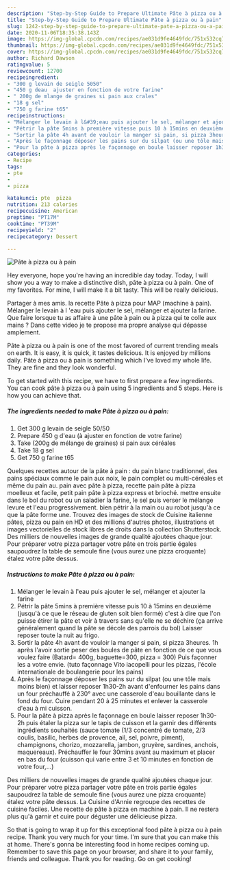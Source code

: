 ```yaml
---
description: "Step-by-Step Guide to Prepare Ultimate Pâte à pizza ou à pain"
title: "Step-by-Step Guide to Prepare Ultimate Pâte à pizza ou à pain"
slug: 1242-step-by-step-guide-to-prepare-ultimate-pate-a-pizza-ou-a-pain
date: 2020-11-06T18:35:38.143Z
image: https://img-global.cpcdn.com/recipes/ae031d9fe4649fdc/751x532cq70/pate-a-pizza-ou-a-pain-photo-principale-de-la-recette.jpg
thumbnail: https://img-global.cpcdn.com/recipes/ae031d9fe4649fdc/751x532cq70/pate-a-pizza-ou-a-pain-photo-principale-de-la-recette.jpg
cover: https://img-global.cpcdn.com/recipes/ae031d9fe4649fdc/751x532cq70/pate-a-pizza-ou-a-pain-photo-principale-de-la-recette.jpg
author: Richard Dawson
ratingvalue: 5
reviewcount: 12700
recipeingredient:
- "300 g levain de seigle 5050"
- "450 g deau  ajuster en fonction de votre farine"
- " 200g de mlange de graines si pain aux crales"
- "18 g sel"
- "750 g farine t65"
recipeinstructions:
- "Mélanger le levain à l&#39;eau puis ajouter le sel, mélanger et ajouter la farine"
- "Pétrir la pâte 5mins à première vitesse puis 10 à 15mins en deuxième (jusqu&#39;à ce que le réseau de gluten soit bien formé) c&#39;est à dire que l&#39;on puisse étirer la pâte et voir à travers sans qu&#39;elle ne se déchire (ça arrive généralement quand la pâte se décole des parrois du bol) Laisser reposer toute la nuit au frigo."
- "Sortir la pâte 4h avant de vouloir la manger si pain, si pizza 3heures. 1h après l&#39;avoir sortie peser des boules de pâte en fonction de ce que vous voulez faire (Batard= 400g, baguette=300, pizza = 300) Puis façonner les a votre envie. (tuto façonnage Vito iacopelli pour les pizzas, l&#39;école internationale de boulangerie pour les pains)"
- "Après le façonnage déposer les pains sur du silpat (ou une tôle mais moins bien) et laisser reposer 1h30-2h avant d&#39;enfourner les pains dans un four préchauffé à 230° avec une casserole d&#39;eau bouillante dans le fond du four. Cuire pendant 20 à 25 minutes et enlever la casserole d&#39;eau à mi cuisson."
- "Pour la pâte à pizza après le façonnage en boule laisser reposer 1h30-2h puis étaler la pizza sur le tapis de cuisson et la garnir des différents ingrédients souhaités (sauce tomate (1/3 concentré de tomate, 2/3 coulis, basilic, herbes de provence, ail, sel, poivre, piment), champignons, chorizo, mozzarella, jambon, gruyère, sardines, anchois, maquereaux). Préchauffer le four 30mins avant au maximum et placer en bas du four (cuisson qui varie entre 3 et 10 minutes en fonction de votre four,...)"
categories:
- Recipe
tags:
- pte
- 
- pizza

katakunci: pte  pizza 
nutrition: 213 calories
recipecuisine: American
preptime: "PT17M"
cooktime: "PT39M"
recipeyield: "2"
recipecategory: Dessert

---
```



![Pâte à pizza ou à pain](https://img-global.cpcdn.com/recipes/ae031d9fe4649fdc/751x532cq70/pate-a-pizza-ou-a-pain-photo-principale-de-la-recette.jpg)

Hey everyone, hope you're having an incredible day today. Today, I will show you a way to make a distinctive dish, pâte à pizza ou à pain. One of my favorites. For mine, I will make it a bit tasty. This will be really delicious.

Partager à mes amis. la recette Pâte à pizza pour MAP (machine à pain). Mélanger le levain à l &#39;eau puis ajouter le sel, mélanger et ajouter la farine. Que faire lorsque tu as affaire à une pâte à pain ou à pizza qui te colle aux mains ? Dans cette video je te propose ma propre analyse qui dépasse amplement.

Pâte à pizza ou à pain is one of the most favored of current trending meals on earth. It is easy, it is quick, it tastes delicious. It is enjoyed by millions daily. Pâte à pizza ou à pain is something which I've loved my whole life. They are fine and they look wonderful.


To get started with this recipe, we have to first prepare a few ingredients. You can cook pâte à pizza ou à pain using 5 ingredients and 5 steps. Here is how you can achieve that.

<!--inarticleads1-->

##### The ingredients needed to make Pâte à pizza ou à pain:

1. Get 300 g levain de seigle 50/50
1. Prepare 450 g d&#39;eau (à ajuster en fonction de votre farine)
1. Take  (200g de mélange de graines) si pain aux céréales
1. Take 18 g sel
1. Get 750 g farine t65


Quelques recettes autour de la pâte à pain : du pain blanc traditionnel, des pains spéciaux comme le pain aux noix, le pain complet ou multi-céréales et même du pain au. pain avec pâte à pizza, recette pain pâte à pizza moelleux et facile, petit pain pâte à pizza express et brioché. mettre ensuite dans le bol du robot ou un saladier la farine, le sel puis verser le mélange levure et l&#39;eau progressivement. bien pétrir à la main ou au robot jusqu&#39;à ce que la pâte forme une. Trouvez des images de stock de Cuisine italienne pâtes, pizza ou pain en HD et des millions d&#39;autres photos, illustrations et images vectorielles de stock libres de droits dans la collection Shutterstock. Des milliers de nouvelles images de grande qualité ajoutées chaque jour. Pour préparer votre pizza partager votre pâte en trois partie égales saupoudrez la table de semoule fine (vous aurez une pizza croquante) étalez votre pâte dessus. 

<!--inarticleads2-->

##### Instructions to make Pâte à pizza ou à pain:

1. Mélanger le levain à l&#39;eau puis ajouter le sel, mélanger et ajouter la farine
1. Pétrir la pâte 5mins à première vitesse puis 10 à 15mins en deuxième (jusqu&#39;à ce que le réseau de gluten soit bien formé) c&#39;est à dire que l&#39;on puisse étirer la pâte et voir à travers sans qu&#39;elle ne se déchire (ça arrive généralement quand la pâte se décole des parrois du bol) Laisser reposer toute la nuit au frigo.
1. Sortir la pâte 4h avant de vouloir la manger si pain, si pizza 3heures. 1h après l&#39;avoir sortie peser des boules de pâte en fonction de ce que vous voulez faire (Batard= 400g, baguette=300, pizza = 300) Puis façonner les a votre envie. (tuto façonnage Vito iacopelli pour les pizzas, l&#39;école internationale de boulangerie pour les pains)
1. Après le façonnage déposer les pains sur du silpat (ou une tôle mais moins bien) et laisser reposer 1h30-2h avant d&#39;enfourner les pains dans un four préchauffé à 230° avec une casserole d&#39;eau bouillante dans le fond du four. Cuire pendant 20 à 25 minutes et enlever la casserole d&#39;eau à mi cuisson.
1. Pour la pâte à pizza après le façonnage en boule laisser reposer 1h30-2h puis étaler la pizza sur le tapis de cuisson et la garnir des différents ingrédients souhaités (sauce tomate (1/3 concentré de tomate, 2/3 coulis, basilic, herbes de provence, ail, sel, poivre, piment), champignons, chorizo, mozzarella, jambon, gruyère, sardines, anchois, maquereaux). Préchauffer le four 30mins avant au maximum et placer en bas du four (cuisson qui varie entre 3 et 10 minutes en fonction de votre four,...)


Des milliers de nouvelles images de grande qualité ajoutées chaque jour. Pour préparer votre pizza partager votre pâte en trois partie égales saupoudrez la table de semoule fine (vous aurez une pizza croquante) étalez votre pâte dessus. La Cuisine d&#39;Annie regroupe des recettes de cuisine faciles. Une recette de pâte à pizza en machine à pain. Il ne restera plus qu&#39;à garnir et cuire pour déguster une délicieuse pizza. 

So that is going to wrap it up for this exceptional food pâte à pizza ou à pain recipe. Thank you very much for your time. I'm sure that you can make this at home. There's gonna be interesting food in home recipes coming up. Remember to save this page on your browser, and share it to your family, friends and colleague. Thank you for reading. Go on get cooking!
